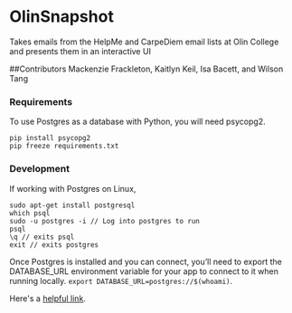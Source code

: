 # OlinSnapshot
Takes emails from the HelpMe and CarpeDiem email lists at Olin College and presents them in an interactive UI

##Contributors
Mackenzie Frackleton, Kaitlyn Keil, Isa Bacett, and Wilson Tang


### Requirements

To use Postgres as a database with Python, you will need psycopg2.
```
pip install psycopg2
pip freeze requirements.txt
```

### Development

If working with Postgres on Linux, 

```
sudo apt-get install postgresql
which psql
sudo -u postgres -i // Log into postgres to run
psql
\q // exits psql
exit // exits postgres
```

Once Postgres is installed and you can connect, you’ll need to export the DATABASE_URL environment variable for your app to connect to it when running locally. `export DATABASE_URL=postgres://$(whoami)`.

Here's a [helpful link](https://devcenter.heroku.com/articles/heroku-postgresql).